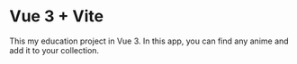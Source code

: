 # Vue 3 + Vite

This my education project in Vue 3. In this app, you can find any anime and add it to your collection.
